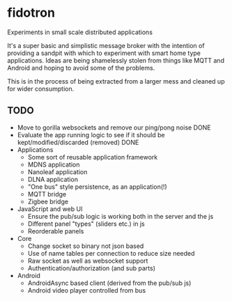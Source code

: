 # fidotron
Experiments in small scale distributed applications

It's a super basic and simplistic message broker with the intention of providing a sandpit 
with which to experiment with smart home type applications. Ideas are being shamelessly 
stolen from things like MQTT and Android and hoping to avoid some of the problems.

This is in the process of being extracted from a larger mess and cleaned up for wider
consumption.

## TODO
* Move to gorilla websockets and remove our ping/pong noise DONE
* Evaluate the app running logic to see if it should be kept/modified/discarded (removed) DONE
* Applications
    * Some sort of reusable application framework
    *  MDNS application
    * Nanoleaf application
    * DLNA application
    * "One bus" style persistence, as an application(!)
    * MQTT bridge
    * Zigbee bridge
* JavaScript and web UI
    * Ensure the pub/sub logic is working both in the server and the js
    * Different panel "types" (sliders etc.) in js
    * Reorderable panels
* Core
    * Change socket so binary not json based
    * Use of name tables per connection to reduce size needed
    * Raw socket as well as websocket support
    * Authentication/authorization (and sub parts)
* Android
    * AndroidAsync based client (derived from the pub/sub js)
    * Android video player controlled from bus